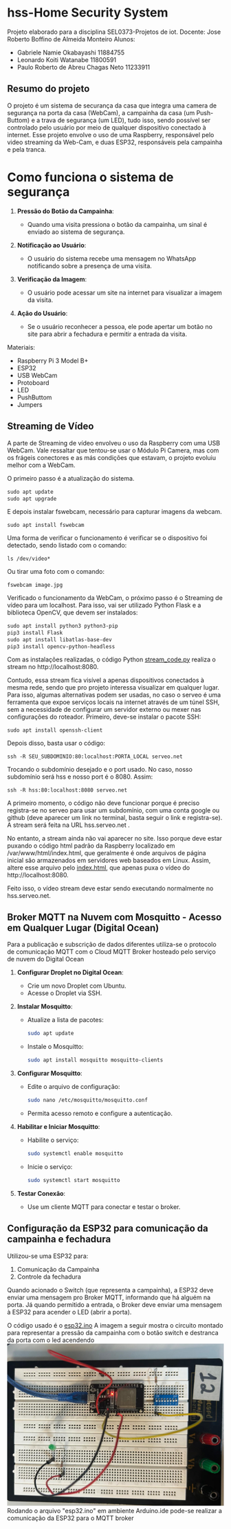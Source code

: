 # hss-Home Security System

Projeto elaborado para a disciplina SEL0373-Projetos de iot.
Docente: Jose Roberto Boffino de Almeida Monteiro
Alunos:
- Gabriele Namie Okabayashi 11884755
- Leonardo Koiti Watanabe 11800591
- Paulo Roberto de Abreu Chagas Neto 11233911

## Resumo do projeto

O projeto é um sistema de securança da casa que integra uma camera de segurança na porta da casa (WebCam), a campainha da casa (um Push-Buttom) e a trava de segurança (um LED), tudo isso, sendo possível ser controlado pelo usuário por meio de qualquer dispositivo conectado à internet. Esse projeto envolve o uso de uma Raspberry, responsável pelo video streaming da Web-Cam, e duas ESP32, responsáveis pela campainha e pela tranca. 
# Como funciona o sistema de segurança
1. **Pressão do Botão da Campainha**:
   - Quando uma visita pressiona o botão da campainha, um sinal é enviado ao sistema de segurança.

2. **Notificação ao Usuário**:
   - O usuário do sistema recebe uma mensagem no WhatsApp notificando sobre a presença de uma visita.

3. **Verificação da Imagem**:
   - O usuário pode acessar um site na internet para visualizar a imagem da visita.

4. **Ação do Usuário**:
   - Se o usuário reconhecer a pessoa, ele pode apertar um botão no site para abrir a fechadura e permitir a entrada da visita.

Materiais:
- Raspberry Pi 3 Model B+
- ESP32
- USB WebCam
- Protoboard
- LED
- PushButtom
- Jumpers

##

## Streaming de Vídeo

A parte de Streaming de vídeo envolveu o uso da Raspberry com uma USB WebCam. Vale ressaltar que tentou-se usar o Módulo Pi Camera, mas com os frágeis conectores e as más condições que estavam, o projeto evoluiu melhor com a WebCam.

O primeiro passo é a atualização do sistema.

```
sudo apt update
sudo apt upgrade
```

E depois instalar fswebcam, necessário para capturar imagens da webcam.

```
sudo apt install fswebcam
```

Uma forma de verificar o funcionamento é verificar se o dispositivo foi detectado, sendo listado com o comando:

```
ls /dev/video*
```

Ou tirar uma foto com o comando:

```
fswebcam image.jpg
```

Verificado o funcionamento da WebCam, o próximo passo é o Streaming de vídeo para um localhost. Para isso, vai ser utilizado Python Flask e a biblioteca OpenCV, que devem ser instalados:

```
sudo apt install python3 python3-pip
pip3 install Flask
sudo apt install libatlas-base-dev
pip3 install opencv-python-headless
```

Com as instalações realizadas, o código Python [stream_code.py](https://github.com/leowatanabe1/hss-SEL0373/blob/main/stream_code.py) realiza o stream no http://localhost:8080.

Contudo, essa stream fica visível a apenas dispositivos conectados à mesma rede, sendo que pro projeto interessa visualizar em qualquer lugar. Para isso, algumas alternativas podem ser usadas, no caso o serveo é uma ferramenta que expoe serviços locais na internet através de um túnel SSH, sem a necessidade de configurar um servidor externo ou mexer nas configurações do roteador. Primeiro, deve-se instalar o pacote SSH:

```
sudo apt install openssh-client
```

Depois disso, basta usar o código:

```
ssh -R SEU_SUBDOMINIO:80:localhost:PORTA_LOCAL serveo.net
```

Trocando o subdomínio desejado e o port usado. No caso, nosso subdomínio será hss e nosso port é o 8080. Assim:

```
ssh -R hss:80:localhost:8080 serveo.net
```

A primeiro momento, o código não deve funcionar porque é preciso registra-se no serveo para usar um subdomínio, com uma conta google ou github (deve aparecer um link no terminal, basta seguir o link e registra-se). A stream será feita na URL hss.serveo.net . 

No entanto, a stream ainda não vai aparecer no site. Isso porque deve estar puxando o código html padrão da Raspberry localizado em /var/www/html/index.html, que geralmente é onde arquivos de página inicial são armazenados em servidores web baseados em Linux. Assim, altere esse arquivo pelo [index.html](https://github.com/leowatanabe1/hss-SEL0373/blob/main/index.html), que apenas puxa o vídeo do http://localhost:8080. 

Feito isso, o vídeo stream deve estar sendo executando normalmente no hss.serveo.net. 
## Broker MQTT na Nuvem com Mosquitto - Acesso em Qualquer Lugar (Digital Ocean)
Para a publicação e subscrição de dados diferentes utiliza-se o protocolo de comunicação MQTT com o Cloud MQTT Broker hosteado pelo serviço de nuvem do Digital Ocean
1. **Configurar Droplet no Digital Ocean**:
   - Crie um novo Droplet com Ubuntu.
   - Acesse o Droplet via SSH.

2. **Instalar Mosquitto**:
   - Atualize a lista de pacotes:
     
     ```bash
     sudo apt update
     ```
   - Instale o Mosquitto:
     
     ```bash
     sudo apt install mosquitto mosquitto-clients
     ```

3. **Configurar Mosquitto**:
   - Edite o arquivo de configuração:
     
     ```bash
     sudo nano /etc/mosquitto/mosquitto.conf
     ```
   - Permita acesso remoto e configure a autenticação.

4. **Habilitar e Iniciar Mosquitto**:
   - Habilite o serviço:
     
     ```bash
     sudo systemctl enable mosquitto
     ```
   - Inicie o serviço:
     
     ```bash
     sudo systemctl start mosquitto
     ```

5. **Testar Conexão**:
   - Use um cliente MQTT para conectar e testar o broker.
## Configuração da ESP32 para comunicação da campainha e fechadura
Utilizou-se uma ESP32 para:
1. Comunicação da Campainha
2. Controle da fechadura
   
Quando acionado o Switch (que representa a campainha), a ESP32 deve enviar uma mensagem pro Broker MQTT, informando que há alguém na porta.
Já quando permitido a entrada, o Broker deve enviar uma mensagem à ESP32 para acender o LED (abrir a porta). 

O código usado é o [esp32.ino](https://github.com/leowatanabe1/hss-SEL0373/blob/main/esp32.ino
)
A imagem a seguir mostra o circuito montado para representar a pressão da campainha com o botão switch e destranca da porta com o led acendendo
<img src="/circuitos.jpg">
Rodando o arquivo "esp32.ino" em ambiente Arduino.ide pode-se realizar a comunicação da ESP32 para o MQTT broker
